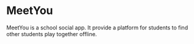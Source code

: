 # MeetYou
  MeetYou is a school social app. It provide a platform for students to find other students play together offline. 
